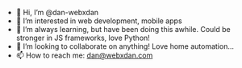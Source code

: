 - 👋 Hi, I’m @dan-webxdan
- 👀 I’m interested in web development, mobile apps
- 🌱 I’m always learning, but have been doing this awhile. Could be stronger in JS frameworks, love Python!
- 💞️ I’m looking to collaborate on anything! Love home automation...
- 📫 How to reach me: dan@webxdan.com
